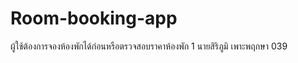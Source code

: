 # Room-booking-app
ผู้ใช้ต้องการจองห้องพักได้ก่อนหรือตรวจสอบราคาห้องพัก
1 นายสิริภูมิ เพาะพฤกษา 039
